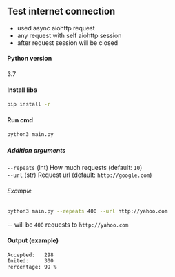 ## Test internet connection

* used async aiohttp request  
* any request with self aiohttp session  
* after request session will be closed  

#### Python version
3.7

#### Install libs
```bash
pip install -r
```

#### Run cmd
```bash
python3 main.py
```

##### Addition arguments
`--repeats` (int) How much requests (default: `10`)  
`--url` (str) Request url  (default: `http://google.com`)  

###### Example
```bash
python3 main.py --repeats 400 --url http://yahoo.com
```

-- will be `400` requests to `http://yahoo.com`

#### Output (example)
```text
Accepted:   298
Inited:     300
Percentage: 99 %
```